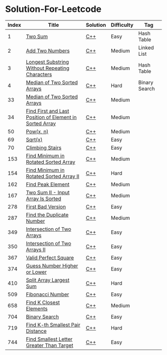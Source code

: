 # Solution-For-Leetcode


| Index | Title | Solution | Difficulty | Tag |
|---| ----- | -------- | ---------- | -------- |
|1|[Two Sum](https://leetcode.cn/problems/two-sum/) | [C++](https://github.com/null1024-ws/Solution-For-Leetcode/blob/4ed85172c03b409f3a10f1669788484cd5ef60de/Solution/Two%20Sum.md)|Easy|Hash Table|
|2|[Add Two Numbers](https://leetcode.cn/problems/add-two-numbers/) | [C++](https://github.com/null1024-ws/Solution-For-Leetcode/blob/75ea212546d6d0e1f853b9d4f0e1df61960a6ed7/Solution/Add%20Two%20Numbers.md)|Medium|Linked List|
|3|[Longest Substring Without Repeating Characters](https://leetcode.cn/problems/longest-substring-without-repeating-characters/) | [C++](https://github.com/null1024-ws/Solution-For-Leetcode/blob/f181062e091d44d507ab58f015c5dab414d75495/Solution/Longest%20Substring%20Without%20Repeating%20Characters.md)|Medium|Hash Table|
|4|[Median of Two Sorted Arrays](https://leetcode.cn/problems/median-of-two-sorted-arrays/) | [C++](https://github.com/null1024-ws/Solution-For-Leetcode/blob/1291804a3b7fea850905745be6044b63286c3ec7/Solution/Median%20of%20Two%20Sorted%20Arrays.md)|Hard|Binary Search|
|33|[Median of Two Sorted Arrays](https://leetcode.cn/problems/search-in-rotated-sorted-array/) | [C++](https://github.com/null1024-ws/Solution-For-Leetcode/blob/a290c20a428fc8ab3899ea0c58e25932d2396c13/Solution/Search%20in%20Rotated%20Sorted%20Array.md)|Medium|
|34|[Find First and Last Position of Element in Sorted Array](https://leetcode.cn/problems/find-first-and-last-position-of-element-in-sorted-array/) | [C++](https://github.com/null1024-ws/Solution-For-Leetcode/blob/2a1b816eac0945187e849d3e6e20438aa3ad7715/Solution/Find%20First%20and%20Last%20Position%20of%20Element%20in%20Sorted%20Array.md)|Medium|
|50|[Pow(x, n)](https://leetcode.cn/problems/powx-n/) | [C++](https://github.com/null1024-ws/Solution-For-Leetcode/blob/6499744f0c53a6906e034a0a4c495a342dad1ff0/Solution/Pow(x,%20n).md)|Medium|
|69|[Sqrt(x)](https://leetcode.cn/problems/sqrtx/) | [C++](https://github.com/null1024-ws/Solution-For-Leetcode/blob/bd6e38ac8e97230e8b9925a48f10af93b399bf89/Solution/Sqrt(x).md)|Easy|
|70|[Climbing Stairs](https://leetcode.cn/problems/climbing-stairs/) | [C++](https://github.com/null1024-ws/Solution-For-Leetcode/blob/36574069b85d244d6ac58137768ef918d8d531c3/Solution/Climbing%20Stairs.md)|Easy|
|153|[Find Minimum in Rotated Sorted Array](https://leetcode.cn/problems/find-minimum-in-rotated-sorted-array/) | [C++](https://github.com/null1024-ws/Solution-For-Leetcode/blob/fe63698fe67150b1564ad8d0f890f1f2378a2b3c/Solution/Find%20Minimum%20in%20Rotated%20Sorted%20Array.md)|Medium|
|154|[Find Minimum in Rotated Sorted Array II](https://leetcode.cn/problems/find-minimum-in-rotated-sorted-array-ii/) | [C++](https://github.com/null1024-ws/Solution-For-Leetcode/blob/bf47cc05fddac93b350487f412cf454ad7eeaa44/Solution/Find%20Minimum%20in%20Rotated%20Sorted%20Array%20II.md)|Hard|
|162|[Find Peak Element](https://leetcode.cn/problems/find-peak-element/) | [C++](https://github.com/null1024-ws/Solution-For-Leetcode/blob/948bbd32a58f3e25b8ab2cdcb09d7a710add02d6/Solution/Find%20Peak%20Element.md)|Medium|
|167|[Two Sum II - Input Array Is Sorted](https://leetcode.cn/problems/two-sum-ii-input-array-is-sorted/) | [C++](https://github.com/null1024-ws/Solution-For-Leetcode/blob/c20c56cd6de92088e13f81d96f5b8767f22d412d/Solution/Two%20Sum%20II%20-%20Input%20Array%20Is%20Sorted.md)|Medium|
|278|[First Bad Version](https://leetcode.cn/problems/first-bad-version/) | [C++](https://github.com/null1024-ws/Solution-For-Leetcode/blob/ade81302320ad8f111a8fb19ec36a2fd95e52811/Solution/First%20Bad%20Version.md)|Easy|
|287|[Find the Duplicate Number](https://leetcode.cn/problems/find-the-duplicate-number/) | [C++](https://github.com/null1024-ws/Solution-For-Leetcode/blob/cbaae6661ea26293a0316e9a9c26688344c6824c/Solution/Find%20the%20Duplicate%20Number.md)|Medium|
|349|[Intersection of Two Arrays](https://leetcode.cn/problems/intersection-of-two-arrays/) | [C++](https://github.com/null1024-ws/Solution-For-Leetcode/blob/477b7aaeed900a0a75e615bab1b5d50886945e12/Solution/Intersection%20of%20Two%20Arrays.md)|Easy|
|350|[Intersection of Two Arrays II](https://leetcode.cn/problems/intersection-of-two-arrays-ii/) | [C++](https://github.com/null1024-ws/Solution-For-Leetcode/blob/77a217a62c2c279b33ee34a80181f6f38d3c53df/Solution/Intersection%20of%20Two%20Arrays%20II.md)|Easy|
|367|[Valid Perfect Square](https://leetcode.cn/problems/valid-perfect-square/) | [C++](https://github.com/null1024-ws/Solution-For-Leetcode/blob/aea992c0b73eca32401a3749169641f09b1f27cd/Solution/Valid%20Perfect%20Square.md)|Easy|
|374|[Guess Number Higher or Lower](https://leetcode.cn/problems/sqrtx/) | [C++](https://github.com/null1024-ws/Solution-For-Leetcode/blob/c26c6372d84bd9a00d3749b6983d4f4f0c6c4798/Solution/Guess%20Number%20Higher%20or%20Lower.md)|Easy|
|410|[Split Array Largest Sum](https://leetcode.cn/problems/split-array-largest-sum/) | [C++](https://github.com/null1024-ws/Solution-For-Leetcode/blob/e5a98cd32cea132e892733696e842fed807ac592/Solution/Split%20Array%20Largest%20Sum.md)|Hard|
|509|[Fibonacci Number](https://leetcode.cn/problems/fibonacci-number/) | [C++](https://github.com/null1024-ws/Solution-For-Leetcode/blob/6fd5359715906386646c71ada091a8190b09a1e9/Solution/Fibonacci%20Number.md)|Easy|
|658|[Find K Closest Elements](https://leetcode.cn/problems/find-k-closest-elements/) | [C++](https://github.com/null1024-ws/Solution-For-Leetcode/blob/1e7d669a0657b15964e64079e3888397f1d3e4e5/Solution/Find%20K%20Closest%20Elements.md)|Medium|
|704|[Binary Search](https://leetcode.cn/problems/binary-search/) | [C++](https://github.com/null1024-ws/Solution-For-Leetcode/blob/e772b3513dfc4c3131aae412c6ca273abc2310da/Solution/Binary%20Search.md)|Easy|
|719|[Find K-th Smallest Pair Distance](https://leetcode.cn/problems/find-k-th-smallest-pair-distance/) | [C++](https://github.com/null1024-ws/Solution-For-Leetcode/blob/ed7590a178118e4debeba33404aa8ac06a71a958/Solution/Find%20K-th%20Smallest%20Pair%20Distance.md)|Hard|
|744|[Find Smallest Letter Greater Than Target](https://leetcode.cn/problems/find-smallest-letter-greater-than-target/) | [C++](https://github.com/null1024-ws/Solution-For-Leetcode/blob/ab675b65b5e5f3ea171e8049cab7e3460f2a615b/Solution/Find%20Smallest%20Letter%20Greater%20Than%20Target.md)|Easy|


